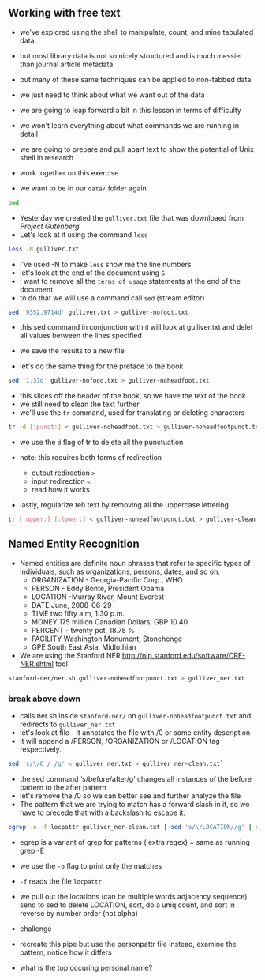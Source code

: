 ## Working with free text

* we've explored using the shell to manipulate, count, and mine tabulated data
* but most library data is not so nicely structured and is much messier than journal article metadata
* but many of these same techniques can be applied to non-tabbed data
* we just need to think about what we want out of the data

* we are going to leap forward a bit in this lesson in terms of difficulty
* we won't learn everything about what commands we are running in detail 
* we are going to prepare and pull apart text to show the potential of Unix shell in research

* work together on this exercise 

* we want to be in our `data/` folder again

```bash
pwd
```

* Yesterday we created the `gulliver.txt` file that was downloaed from *Project Gutenberg*
* Let's look at it using the command `less`

```bash
less -N gulliver.txt
```

* i've used -N to make `less` show me the line numbers
* let's look at the end of the document using `G`
* i want to remove all the `terms of usage` statements at the end of the document
* to do that we will use a command call `sed` (stream editor)

```bash
sed '9352,9714d' gulliver.txt > gulliver-nofoot.txt
```
* this sed command in conjunction with `d` will look at gulliver.txt and delet all values between the lines specified
* we save the results to a new file 

* let's do the same thing for the preface to the book

```bash
sed '1,37d' gulliver-nofood.txt > gulliver-noheadfoot.txt
```

* this slices off the header of the book, so we have the text of the book
* we still need to clean the text further
* we'll use the `tr` command, used for translating or deleting characters

```bash
tr -d [:punct:] < gulliver-noheadfoot.txt > gulliver-noheadfootpunct.txt
```

* we use the `d` flag of tr to delete all the punctuation
* note: this requires both forms of redirection
  * output redirection `>` 
  * input redirection `<`
  * read how it works

* lastly, regularize teh text by removing all the uppercase lettering

```bash
tr [:upper:] [:lower:] < gulliver-noheadfootpunct.txt > gulliver-clean.txt > gulliver-clean.txt
```

## Named Entity Recognition 

* Named entities are definite noun phrases that refer to specific types of individuals, such as organizations, persons, dates, and so on. 
	* ORGANIZATION - Georgia-Pacific Corp., WHO
	* PERSON - Eddy Bonte, President Obama
	* LOCATION -Murray River, Mount Everest
	* DATE June, 2008-06-29
	* TIME two fifty a m, 1:30 p.m.
	* MONEY 175 million Canadian Dollars, GBP 10.40
	* PERCENT - twenty pct, 18.75 %
	* FACILITY Washington Monument, Stonehenge
	* GPE South East Asia, Midlothian
* We are using the Stanford NER <http://nlp.stanford.edu/software/CRF-NER.shtml> tool 

```bash
stanford-ner/ner.sh gulliver-noheadfootpunct.txt > gulliver_ner.txt
```

### break above down

* calls ner.sh inside `stanford-ner/` on `gulliver-noheadfootpunct.txt` and redirects to `gulliver_ner.txt`
* let's look at file - it annotates the file with /0 or some entity description
* it will append a /PERSON, /ORGANIZATION or /LOCATION tag respectively. 

```bash
sed 's/\/O / /g' < gulliver_ner.txt > gulliver_ner-clean.txt`
```

* the sed command ‘s/before/after/g’ changes all instances of the before pattern to the after pattern
* let's remove the /0 so we can better see and further analyze the file
* The pattern that we are trying to match has a forward slash in it, so we have to precede that with a backslash to escape it.

```bash
egrep -o -f locpattr gulliver_ner-clean.txt | sed 's/\/LOCATION//g' | sort | uniq -c | sort -nr > gulliver_ner-loc-freq.txt
```
* egrep is a variant of grep for patterns ( extra regex) = same as running grep -E
* we use the `-o` flag to print only the matches
* `-f` reads the file `locpattr`
*  we pull out the locations (can be multiple words adjacency sequence), send to sed to delete LOCATION, sort, do a uniq count, and sort in reverse by number order (not alpha)

* challenge

* recreate this pipe but use the personpattr file instead, examine the pattern, notice how it differs
* what is the top occuring personal name?


